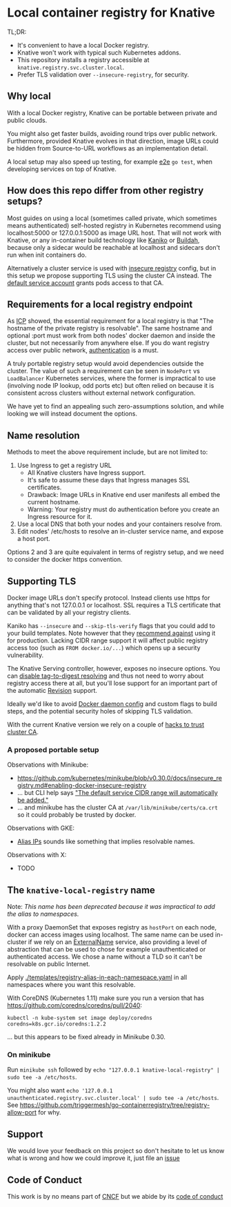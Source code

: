 # Local container registry for Knative

TL;DR:

 * It's convenient to have a local Docker registry.
 * Knative won't work with typical such Kubernetes addons.
 * This repository installs a registry accessible at `knative.registry.svc.cluster.local`.
 * Prefer TLS validation over `--insecure-registry`, for security.

## Why local

With a local Docker registry, Knative can be portable between private and public clouds.

You might also get faster builds, avoiding round trips over public network.
Furthermore, provided Knative evolves in that direction,
image URLs could be hidden from Source-to-URL workflows as an implementation detail.

A local setup may also speed up testing, for example [e2e](https://github.com/kubernetes/community/blob/master/contributors/devel/e2e-tests.md#local-clusters) `go test`,
when developing services on top of Knative.

## How does this repo differ from other registry setups?

Most guides on using a local (sometimes called private, which sometimes means authenticated)
self-hosted registry in Kubernetes recommend using localhost:5000 or 127.0.0.1:5000 as image URL host.
That will not work with Knative, or any in-container build technology like
[Kaniko](https://github.com/GoogleContainerTools/kaniko) or [Buildah](https://github.com/projectatomic/buildah),
because only a sidecar would be reachable at localhost and sidecars don't run when init containers do.

Alternatively a cluster service is used with [insecure registry](https://github.com/kubernetes/minikube/blob/v0.30.0/docs/insecure_registry.md) config,
but in this setup we propose supporting TLS using the cluster CA instead.
The [default service account](https://kubernetes.io/docs/tasks/tls/managing-tls-in-a-cluster/#trusting-tls-in-a-cluster) grants pods access to that CA.

## Requirements for a local registry endpoint

As [ICP](https://medium.com/@zhimin.wen/explore-knative-build-on-on-premise-kubernetes-cluster-ibm-cloud-private-b0e94e59ba9d) showed,
the essential requirement for a local registry is that "The hostname of the private registry is resolvable".
The same hostname and optional :port must work from both nodes' docker daemon and inside the cluster,
but not necessarily from anywhere else.
If you do want registry access over public network, [authentication](https://docs.docker.com/registry/deploying/#restricting-access) is a must.

A truly portable registry setup would avoid dependencies outside the cluster.
The value of such a requirement can be seen in `NodePort` vs `LoadBalancer` Kubernetes services,
where the former is impractical to use (involving node IP lookup, odd ports etc) but often relied on
because it is consistent across clusters without external network configuration.

We have yet to find an appealing such zero-assumptions solution,
and while looking we will instead document the options.

## Name resolution

Methods to meet the above requirement include, but are not limited to:

 1. Use Ingress to get a registry URL
    - All Knative clusters have Ingress support.
    - It's safe to assume these days that Ingress manages SSL certificates.
    - Drawback: Image URLs in Knative end user manifests all embed the current hostname.
    - Warning: Your registry must do authentication before you create an Ingress resource for it.
 2. Use a local DNS that both your nodes and your containers resolve from.
 3. Edit nodes' /etc/hosts to resolve an in-cluster service name, and expose a host port.

Options 2 and 3 are quite equivalent in terms of registry setup,
and we need to consider the docker https convention.

## Supporting TLS

Docker image URLs don't specify protocol.
Instead clients use https for anything that's not 127.0.0.1 or localhost.
SSL requires a TLS certificate that can be validated by all your registry clients.

Kaniko has `--insecure` and `--skip-tls-verify` flags that you could add to your build templates.
Note however that they [recommend against](https://github.com/GoogleContainerTools/kaniko#--skip-tls-verify)
using it for production.
Lacking CIDR range support it will affect public registry access too
(such as `FROM docker.io/...`) which opens up a security vulnerability.

The Knative Serving controller, however, exposes no insecure options.
You can [disable tag-to-digest resolving](https://github.com/knative/serving/blob/v0.1.1/config/config-controller.yaml#L31)
and thus not need to worry about registry access there at all,
but you'll lose support for an important part of the automatic
[Revision](https://github.com/knative/docs/tree/master/serving#serving-resources) support.

Ideally we'd like to avoid [Docker daemon config](https://docs.docker.com/registry/insecure/) and custom flags to build steps,
and the potential security holes of skipping TLS validation.

With the current Knative version we rely on a couple of [hacks to trust cluster CA](./knative-registry-operator).

### A proposed portable setup

Observations with Minikube:
 * https://github.com/kubernetes/minikube/blob/v0.30.0/docs/insecure_registry.md#enabling-docker-insecure-registry
 * ... but CLI help says ["The default service CIDR range will automatically be added."](https://github.com/kubernetes/minikube/blob/v0.30.0/cmd/minikube/cmd/start.go#L398)
 * ... and minikube has the cluster CA at `/var/lib/minikube/certs/ca.crt` so it could probably be trusted by docker.

Observations with GKE:
 * [Alias IPs](https://cloud.google.com/vpc/docs/alias-ip) sounds like something that implies resolvable names.

Observations with X:
 * TODO

## The `knative-local-registry` name

Note: _This name has been deprecated because it was impractical to add the alias to namespaces._

With a proxy DaemonSet that exposes registry as `hostPort` on each node,
docker can access images using localhost.
The same name can be used in-cluster if we rely on an [ExternalName](https://kubernetes.io/docs/concepts/services-networking/service/#externalname) service,
also providing a level of abstraction that can be used to chose for example
unauthenticated or authenticated access.
We chose a name without a TLD so it can't be resolvable on public Internet.

Apply [./templates/registry-alias-in-each-namespace.yaml](./templates/registry-alias-in-each-namespace.yaml) in all namespaces where you want this resolvable.

With CoreDNS (Kubernetes 1.11) make sure you run a version that has https://github.com/coredns/coredns/pull/2040:

```
kubectl -n kube-system set image deploy/coredns coredns=k8s.gcr.io/coredns:1.2.2
```

... but this appears to be fixed already in Minikube 0.30.

### On minikube

Run `minikube ssh` followed by `echo "127.0.0.1 knative-local-registry" | sudo tee -a /etc/hosts`.

You might also want `echo '127.0.0.1 unauthenticated.registry.svc.cluster.local' | sudo tee -a /etc/hosts`.
See https://github.com/triggermesh/go-containerregistry/tree/registry-allow-port for why.

## Support

We would love your feedback on this project so don't hesitate to let us know what is wrong and how we could improve it, just file an [issue](https://github.com/triggermesh/knative-local-registry/issues/new)

## Code of Conduct

This work is by no means part of [CNCF](https://www.cncf.io/) but we abide by its [code of conduct](https://github.com/cncf/foundation/blob/master/code-of-conduct.md)
